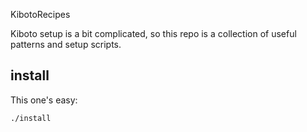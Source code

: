 KibotoRecipes

Kiboto setup is a bit complicated, so this repo is a collection of useful patterns and setup scripts.

## install
This one's easy:

```bash
./install
```
